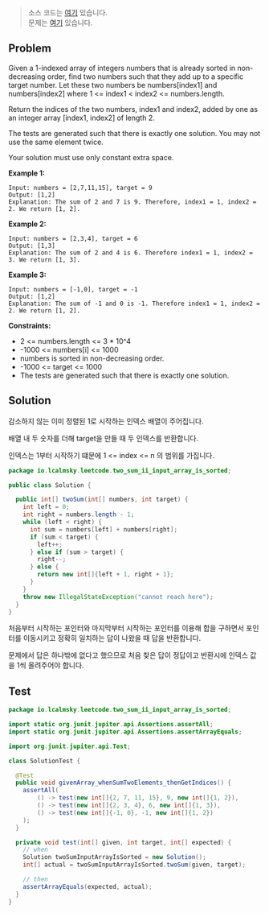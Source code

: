 > 소스 코드는 [여기](https://github.com/lcalmsky/leetcode/blob/master/src/main/java/io/lcalmsky/leetcode/two_sum_ii_input_array_is_sorted/Solution.java) 있습니다.  
> 문제는 [여기](https://leetcode.com/problems/two-sum-ii-input-array-is-sorted/) 있습니다.

## Problem

Given a 1-indexed array of integers numbers that is already sorted in non-decreasing order, find two numbers such that they add up to a specific target number. Let these two numbers be numbers[index1] and numbers[index2] where 1 <= index1 < index2 <= numbers.length.

Return the indices of the two numbers, index1 and index2, added by one as an integer array [index1, index2] of length 2.

The tests are generated such that there is exactly one solution. You may not use the same element twice.

Your solution must use only constant extra space.

**Example 1:**
```text
Input: numbers = [2,7,11,15], target = 9
Output: [1,2]
Explanation: The sum of 2 and 7 is 9. Therefore, index1 = 1, index2 = 2. We return [1, 2].
```
**Example 2:**
```text
Input: numbers = [2,3,4], target = 6
Output: [1,3]
Explanation: The sum of 2 and 4 is 6. Therefore index1 = 1, index2 = 3. We return [1, 3].
```
**Example 3:**
```text
Input: numbers = [-1,0], target = -1
Output: [1,2]
Explanation: The sum of -1 and 0 is -1. Therefore index1 = 1, index2 = 2. We return [1, 2].
```


**Constraints:**

* 2 <= numbers.length <= 3 * 10^4
* -1000 <= numbers[i] <= 1000
* numbers is sorted in non-decreasing order.
* -1000 <= target <= 1000
* The tests are generated such that there is exactly one solution.

## Solution

감소하지 않는 이미 정렬된 1로 시작하는 인덱스 배열이 주어집니다.

배열 내 두 숫자를 더해 target을 만들 때 두 인덱스를 반환합니다.

인덱스는 1부터 시작하기 떄문에 1 <= index <= n 의 범위를 가집니다.

```java
package io.lcalmsky.leetcode.two_sum_ii_input_array_is_sorted;

public class Solution {

  public int[] twoSum(int[] numbers, int target) {
    int left = 0;
    int right = numbers.length - 1;
    while (left < right) {
      int sum = numbers[left] + numbers[right];
      if (sum < target) {
        left++;
      } else if (sum > target) {
        right--;
      } else {
        return new int[]{left + 1, right + 1};
      }
    }
    throw new IllegalStateException("cannot reach here");
  }
}
```

처음부터 시작하는 포인터와 마지막부터 시작하는 포인터를 이용해 합을 구하면서 포인터를 이동시키고 정확히 일치하는 답이 나왔을 때 답을 반환합니다.

문제에서 답은 하나밖에 없다고 했으므로 처음 찾은 답이 정답이고 반환시에 인덱스 값을 1씩 올려주어야 합니다.

## Test

```java
package io.lcalmsky.leetcode.two_sum_ii_input_array_is_sorted;

import static org.junit.jupiter.api.Assertions.assertAll;
import static org.junit.jupiter.api.Assertions.assertArrayEquals;

import org.junit.jupiter.api.Test;

class SolutionTest {

  @Test
  public void givenArray_whenSumTwoElements_thenGetIndices() {
    assertAll(
        () -> test(new int[]{2, 7, 11, 15}, 9, new int[]{1, 2}),
        () -> test(new int[]{2, 3, 4}, 6, new int[]{1, 3}),
        () -> test(new int[]{-1, 0}, -1, new int[]{1, 2})
    );
  }

  private void test(int[] given, int target, int[] expected) {
    // when
    Solution twoSumInputArrayIsSorted = new Solution();
    int[] actual = twoSumInputArrayIsSorted.twoSum(given, target);

    // then
    assertArrayEquals(expected, actual);
  }
}
```